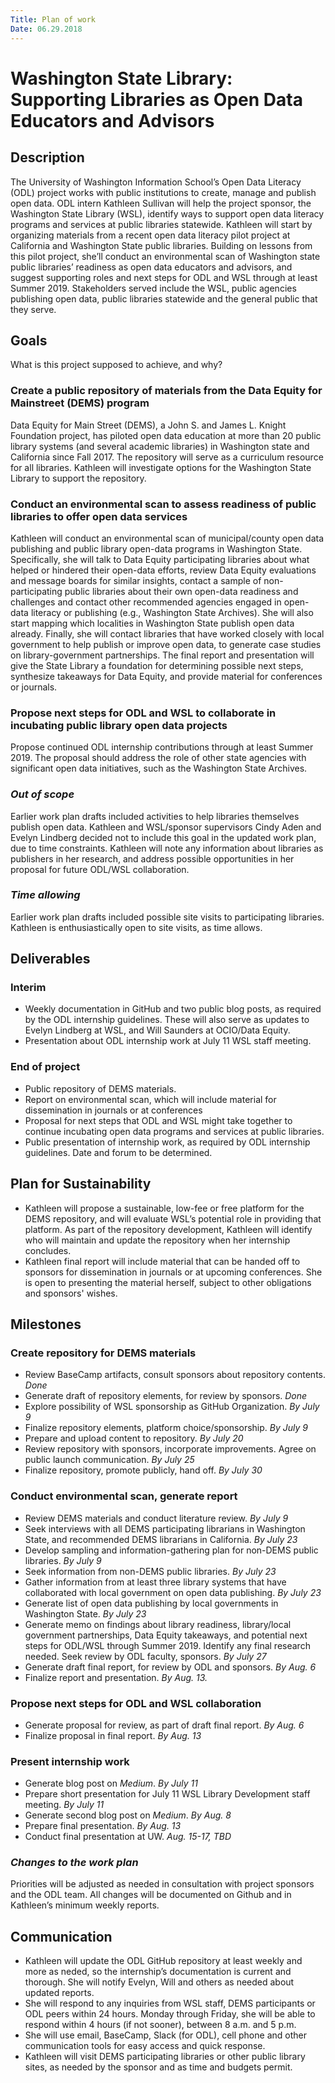 ```yaml
---
Title: Plan of work
Date: 06.29.2018
---
```


# Washington State Library: Supporting Libraries as Open Data Educators and Advisors

## Description
The University of Washington Information School’s Open Data Literacy (ODL) project works with public institutions to create, manage and publish open data. ODL intern Kathleen Sullivan will help the project sponsor, the Washington State Library (WSL), identify ways to support open data literacy programs and services at public libraries statewide. Kathleen will start by organizing materials from a recent open data literacy pilot project at California and Washington State public libraries. Building on lessons from this pilot project, she’ll conduct an environmental scan of Washington state public libraries’ readiness as open data educators and advisors, and suggest supporting roles and next steps for ODL and WSL through at least Summer 2019. Stakeholders served include the WSL, public agencies publishing open data, public libraries statewide and the general public that they serve.

## Goals     
What is this project supposed to achieve, and why?

### Create a public repository of materials from the Data Equity for Mainstreet (DEMS) program
Data Equity for Main Street (DEMS), a John S. and James L. Knight Foundation project, has piloted open data education at more than 20 public library systems (and several academic libraries) in Washington state and California since Fall 2017. The repository will serve as a curriculum resource for all libraries. Kathleen will investigate options for the Washington State Library to support the repository.

### Conduct an environmental scan to assess readiness of public libraries to offer open data services
Kathleen will conduct an environmental scan of municipal/county open data publishing and public library open-data programs in Washington State. Specifically, she will talk to Data Equity participating libraries about what helped or hindered their open-data efforts, review Data Equity evaluations and message boards for similar insights, contact a sample of non-participating public libraries about their own open-data readiness and challenges and contact other recommended agencies engaged in open-data literacy or publishing (e.g., Washington State Archives). She will also start mapping which localities in Washington State publish open data already. Finally, she will contact libraries that have worked closely with local government to help publish or improve open data, to generate case studies on library-government partnerships. The final report and presentation will give the State Library a foundation for determining possible next steps, synthesize takeaways for Data Equity, and provide material for conferences or journals.

### Propose next steps for ODL and WSL to collaborate in incubating public library open data projects
Propose continued ODL internship contributions through at least Summer 2019. The proposal should address the role of other state agencies with significant open data initiatives, such as the Washington State Archives. 

### *Out of scope*
Earlier work plan drafts included activities to help libraries themselves publish open data. Kathleen and WSL/sponsor supervisors Cindy Aden and Evelyn Lindberg decided not to include this goal in the updated work plan, due to time constraints. Kathleen will note any information about libraries as publishers in her research, and address possible opportunities in her proposal for future ODL/WSL collaboration.  

### *Time allowing*
Earlier work plan drafts included possible site visits to participating libraries. Kathleen is enthusiastically open to site visits, as time allows. 


## Deliverables

### Interim     
- Weekly documentation in GitHub and two public blog posts, as required by the ODL internship guidelines. These will also serve as updates to Evelyn Lindberg at WSL, and Will Saunders at OCIO/Data Equity.
- Presentation about ODL internship work at July 11 WSL staff meeting.

### End of project 
- Public repository of DEMS materials. 
- Report on environmental scan, which will include material for dissemination in journals or at conferences
- Proposal for next steps that ODL and WSL might take together to continue incubating open data programs and services at public libraries. 
- Public presentation of internship work, as required by ODL internship guidelines. Date and forum to be determined.


## Plan for Sustainability     
- Kathleen will propose a sustainable, low-fee or free platform for the DEMS repository, and will evaluate WSL’s potential role in providing that platform. As part of the repository development, Kathleen will identify who will maintain and update the repository when her internship concludes.
- Kathleen final report will include material that can be handed off to sponsors for dissemination in journals or at upcoming conferences. She is open to presenting the material herself, subject to other obligations and sponsors' wishes.

## Milestones

### Create repository for DEMS materials
- Review BaseCamp artifacts, consult sponsors about repository contents. *Done*
- Generate draft of repository elements, for review by sponsors. *Done*
- Explore possibility of WSL sponsorship as GitHub Organization. *By July 9*
- Finalize repository elements, platform choice/sponsorship. *By July 9*
- Prepare and upload content to repository. *By July 20*
- Review repository with sponsors, incorporate improvements. Agree on public launch communication. *By July 25*
- Finalize repository, promote publicly, hand off. *By July 30*

### Conduct environmental scan, generate report
- Review DEMS materials and conduct literature review. *By July 9*
- Seek interviews with all DEMS participating librarians in Washington State, and recommended DEMS librarians in California. *By July 23*
- Develop sampling and information-gathering plan for non-DEMS public libraries. *By July 9*
- Seek information from non-DEMS public libraries. *By July 23*
- Gather information from at least three library systems that have collaborated with local government on open data publishing. *By July 23*
- Generate list of open data publishing by local governments in Washington State. *By July 23*
- Generate memo on findings about library readiness, library/local government partnerships, Data Equity takeaways, and potential next steps for ODL/WSL through Summer 2019. Identify any final research needed. Seek review by ODL faculty, sponsors. *By July 27*
- Generate draft final report, for review by ODL and sponsors. *By Aug. 6*
- Finalize report and presentation. *By Aug. 13.*

### Propose next steps for ODL and WSL collaboration 
- Generate proposal for review, as part of draft final report. *By Aug. 6*
- Finalize proposal in final report. *By Aug. 13*

### Present internship work 
- Generate blog post on *Medium*. *By July 11*
- Prepare short presentation for July 11 WSL Library Development staff meeting. *By July 11*
- Generate second blog post on *Medium*.  *By Aug. 8*
- Prepare final presentation. *By Aug. 13*
- Conduct final presentation at UW. *Aug. 15-17, TBD*

### *Changes to the work plan* 
Priorities will be adjusted as needed in consultation with project sponsors and the ODL team. All changes will be documented on Github and in Kathleen’s minimum weekly reports.

## Communication

- Kathleen will update the ODL GitHub repository at least weekly and more as neded, so the internship’s documentation is current and thorough. She will notify Evelyn, Will and others as needed about updated reports.
- She will respond to any inquiries from WSL staff, DEMS participants or ODL peers within 24 hours. Monday through Friday, she will be able to respond within 4 hours (if not sooner), between 8 a.m. and 5 p.m. 
- She will use email, BaseCamp, Slack (for ODL), cell phone and other communication tools for easy access and quick response.
- Kathleen will visit DEMS participating libraries or other public library sites, as needed by the sponsor and as time and budgets permit. 


